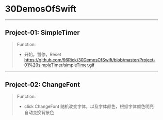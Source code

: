 # 30DemosOfSwift
--------
## Project-01: SimpleTimer
> Function: 
> * 开始，暂停，Reset
https://github.com/96Rick/30DemosOfSwift/blob/master/Project-01%20simpleTimer/simpleTimer.gif
--------
## Project-02: ChangeFont
> Function:
> * click ChangeFont 随机改变字体，以及字体颜色，根据字体颜色明亮自动变换背景色
